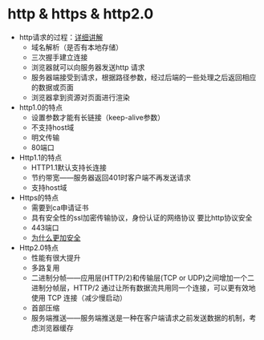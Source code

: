 # http & https & http2.0

* http请求的过程：[详细讲解](https://zhuanlan.zhihu.com/p/37436528)
  * 域名解析（是否有本地存储）
  * 三次握手建立连接
  * 浏览器就可以向服务器发送http 请求
  * 服务器端接受到请求，根据路径参数，经过后端的一些处理之后返回相应的数据或页面
  * 浏览器拿到资源对页面进行渲染
* http1.0的特点
  * 设置参数才能有长链接（keep-alive参数）
  * 不支持host域
  * 明文传输
  * 80端口
* Http1.1的特点
  * HTTP1.1默认支持长连接
  * 节约带宽——服务器返回401时客户端不再发送请求
  * 支持host域
* Https的特点
  * 需要到ca申请证书
  * 具有安全性的ssl加密传输协议，身份认证的网络协议 要比http协议安全
  * 443端口
  * [为什么更加安全](https://zhuanlan.zhihu.com/p/22142170)
* Http2.0特点
  * 性能有很大提升
  * 多路复用
  * 二进制分帧——应用层(HTTP/2)和传输层(TCP or UDP)之间增加一个二进制分帧层，HTTP/2 通过让所有数据流共用同一个连接，可以更有效地使用 TCP 连接（减少慢启动）
  * 首部压缩
  * 服务端推送——服务端推送是一种在客户端请求之前发送数据的机制，考虑浏览器缓存
